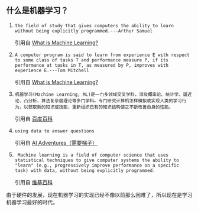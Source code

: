 ## 什么是机器学习？

1. `the field of study that gives computers the ability to learn without being explicitly programmed.---Arthur Samuel`

   引用自 [What is Machine Learning?](https://www.coursera.org/learn/machine-learning/supplement/aAgxl/what-is-machine-learning)  

2. `A computer program is said to learn from experience E with respect to some class of tasks T and performance measure P, if its performance at tasks in T, as measured by P, improves with experience E.---Tom Mitchell`

   引用自 [What is Machine Learning?](https://www.coursera.org/learn/machine-learning/supplement/aAgxl/what-is-machine-learning) 

3. `机器学习(Machine Learning, ML)是一门多领域交叉学科，涉及概率论、统计学、逼近论、凸分析、算法复杂度理论等多门学科。专门研究计算机怎样模拟或实现人类的学习行为，以获取新的知识或技能，重新组织已有的知识结构使之不断改善自身的性能。`

    引用自 [百度百科](https://baike.baidu.com/item/%E6%9C%BA%E5%99%A8%E5%AD%A6%E4%B9%A0)  

4. `using data to answer questions`

   引用自 [AI Adventures（需要梯子）](https://www.youtube.com/watch?v=HcqpanDadyQ&list=PLIivdWyY5sqJxnwJhe3etaK7utrBiPBQ2&index=1)  

5. `
     Machine learning is a field of computer science that uses statistical techniques to give computer systems the ability to "learn" (e.g., progressively improve performance on a specific task) with data, without being explicitly programmed.`

     引用自 [维基百科](https://en.wikipedia.org/wiki/Machine_learning)  




由于硬件的发展，现在机器学习的实现已经不像以前那么困难了，所以现在是学习机器学习最好的时代。